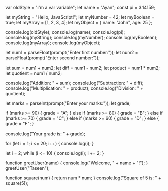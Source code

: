 var oldStyle = "I'm a var variable";
let name = "Ayan";
const pi = 3.14159;

let myString = "Hello, JavaScript!";
let myNumber = 42;
let myBoolean = true;
let myArray = [1, 2, 3, 4];
let myObject = { name: "John", age: 25 };

console.log(oldStyle);
console.log(name);
console.log(pi);
console.log(myString);
console.log(myNumber);
console.log(myBoolean);
console.log(myArray);
console.log(myObject);

let num1 = parseFloat(prompt("Enter first number:"));
let num2 = parseFloat(prompt("Enter second number:"));

let sum = num1 + num2;
let diff = num1 - num2;
let product = num1 * num2;
let quotient = num1 / num2;

console.log("Addition: " + sum);
console.log("Subtraction: " + diff);
console.log("Multiplication: " + product);
console.log("Division: " + quotient);

let marks = parseInt(prompt("Enter your marks:"));
let grade;

if (marks >= 90) {
  grade = "A";
} else if (marks >= 80) {
  grade = "B";
} else if (marks >= 70) {
  grade = "C";
} else if (marks >= 60) {
  grade = "D";
} else {
  grade = "F";
}

console.log("Your grade is: " + grade);

for (let i = 1; i <= 20; i++) {
  console.log(i);
}

let i = 2;
while (i <= 10) {
  console.log(i);
  i += 2;
}

function greetUser(name) {
  console.log("Welcome, " + name + "!");
}
greetUser("Taseen");

function square(num) {
  return num * num;
}
console.log("Square of 5 is: " + square(5));